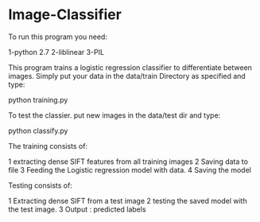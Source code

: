 Image-Classifier
================
To run this program you need: 

1-python 2.7
2-liblinear
3-PIL

This program trains a logistic regression classifier to differentiate between images.
Simply put your data in the data/train Directory as specified and type: 

python training.py

To test the classier. put new images in the data/test dir and type:

python classify.py


The training consists of: 


1	extracting dense SIFT features from all training images
2	Saving data to file
3	Feeding the Logistic regression model with data.
4	Saving the model


Testing consists of:

1	Extracting dense SIFT from a test image
2	testing the saved model with the test image.
3	Output : predicted labels 
